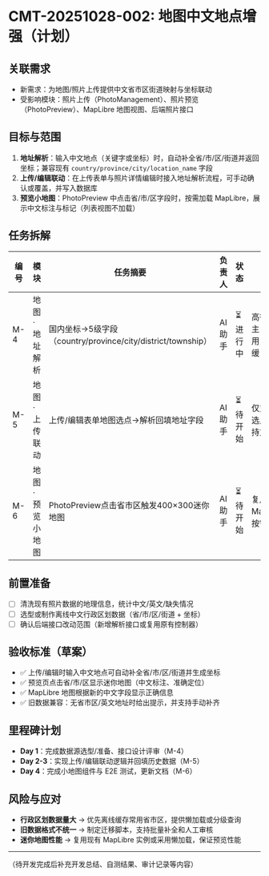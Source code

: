 # CMT-20251028-002: 地图中文地点增强（计划）

## 关联需求
- 新需求：为地图/照片上传提供中文省市区街道映射与坐标联动
- 受影响模块：照片上传（PhotoManagement）、照片预览（PhotoPreview）、MapLibre 地图视图、后端照片接口

## 目标与范围
1. **地址解析**：输入中文地点（关键字或坐标）时，自动补全省/市/区/街道并返回坐标；兼容现有 `country/province/city/location_name` 字段
2. **上传/编辑联动**：在上传表单与照片详情编辑时接入地址解析流程，可手动确认或覆盖，并写入数据库
3. **预览小地图**：PhotoPreview 中点击省/市/区字段时，按需加载 MapLibre，展示中文标注与标记（列表视图不加载）

## 任务拆解
| 编号 | 模块 | 任务摘要 | 负责人 | 状态 | 备注 |
| --- | --- | --- | --- | --- | --- |
| M-4 | 地图·地址解析 | 国内坐标→5级字段（country/province/city/district/township） | AI助手 | ⏳ 进行中 | 高德API为主，腾讯备用，国外暂缓 |
| M-5 | 地图·上传联动 | 上传/编辑表单地图选点→解析回填地址字段 | AI助手 | ⏳ 待开始 | 仅支持地图选点，不支持文本输入 |
| M-6 | 地图·预览小地图 | PhotoPreview点击省市区触发400×300迷你地图 | AI助手 | ⏳ 待开始 | 复用现有MapLibre，按需加载 |

## 前置准备
- [ ] 清洗现有照片数据的地理信息，统计中文/英文/缺失情况
- [ ] 选型或制作离线中文行政区划数据（省/市/区/街道 + 坐标）
- [ ] 确认后端接口改动范围（新增解析接口或复用原有控制器）

## 验收标准（草案）
- ✅ 上传/编辑时输入中文地点可自动补全省/市/区/街道并生成坐标
- ✅ 预览页点击省/市/区显示迷你地图（中文标注、准确定位）
- ✅ MapLibre 地图根据新的中文字段显示正确信息
- ✅ 旧数据兼容：无省市区/英文地址时给出提示，并支持手动补齐

## 里程碑计划
- **Day 1**：完成数据源选型/准备、接口设计评审（M-4）
- **Day 2-3**：实现上传/编辑联动逻辑并回填历史数据（M-5）
- **Day 4**：完成小地图组件与 E2E 测试，更新文档（M-6）

## 风险与应对
- **行政区划数据量大** → 优先离线缓存常用省市区，提供懒加载或分级查询
- **旧数据格式不统一** → 制定迁移脚本，支持批量补全和人工审核
- **迷你地图性能** → 复用现有 MapLibre 实例或采用懒加载，保证预览性能

---
（待开发完成后补充开发总结、自测结果、审计记录等内容）
